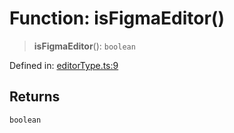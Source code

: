 # Function: isFigmaEditor()

> **isFigmaEditor**(): `boolean`

Defined in: [editorType.ts:9](https://github.com/vernak2539/figma-plugin-helpers/blob/1270ee34f85c5a51a13d2d027b371cc1f39f155b/src/editorType.ts#L9)

## Returns

`boolean`
